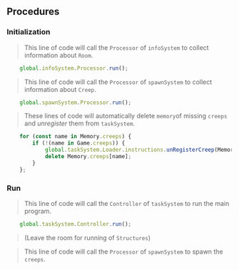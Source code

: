## Procedures
### Initialization
> This line of code will call the `Processor` of `infoSystem` to collect information about `Room`.
```javascript
	global.infoSystem.Processor.run();
```
> This line of code will call the `Processor` of `spawnSystem` to collect information about `Creep`.
```javascript
	global.spawnSystem.Processor.run();
```
> These lines of code will automatically delete `memory`of missing `creeps` and *unregister* them from `taskSystem`.
```javascript
	for (const name in Memory.creeps) {
		if (!(name in Game.creeps)) {
			global.taskSystem.Loader.instructions.unRegisterCreep(Memory.creeps[name]);
			delete Memory.creeps[name];
		}
	};
```

### Run
> This line of code will call the `Controller` of `taskSystem` to run the main program.
```javascript
	global.taskSystem.Controller.run();
```
> (Leave the room for running of `Structures`)

> This line of code will call the `Processor` of `spawnSystem` to spawn the `creeps`.